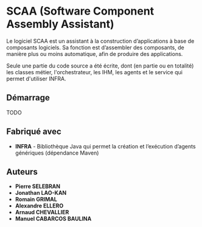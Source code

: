 # SCAA (Software Component Assembly Assistant)

Le logiciel SCAA est un assistant à la construction d’applications à base de composants logiciels. Sa fonction est d’assembler des composants, de manière plus ou moins automatique, afin de produire des applications.

Seule une partie du code source a été écrite, dont (en partie ou en totalité) les classes métier, l'orchestrateur, les IHM, les agents et le service qui permet d'utiliser INFRA.

## Démarrage

TODO

## Fabriqué avec

* **INFRA** - Bibliothèque Java qui permet la création et l’exécution d’agents génériques (dépendance Maven)

## Auteurs

* **Pierre SELEBRAN**
* **Jonathan LAO-KAN**
* **Romain GRIMAL**
* **Alexandre ELLERO**
* **Arnaud CHEVALLIER**
* **Manuel CABARCOS BAULINA**
